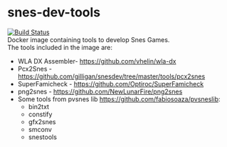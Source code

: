 # snes-dev-tools
[![Build Status](https://travis-ci.org/fabiosoaza/snes-dev-tools.svg?branch=master)](https://travis-ci.org/fabiosoaza/snes-dev-tools) 
<br/>Docker image containing tools to develop Snes Games.
<br/>The tools included in the image are:
- WLA DX Assembler- https://github.com/vhelin/wla-dx
- Pcx2Snes - https://github.com/gilligan/snesdev/tree/master/tools/pcx2snes
- SuperFamicheck - https://github.com/Optiroc/SuperFamicheck
- png2snes - https://github.com/NewLunarFire/png2snes
- Some tools from pvsnes lib https://github.com/fabiosoaza/pvsneslib:
  - bin2txt
  - constify
  - gfx2snes
  - smconv
  - snestools
  
